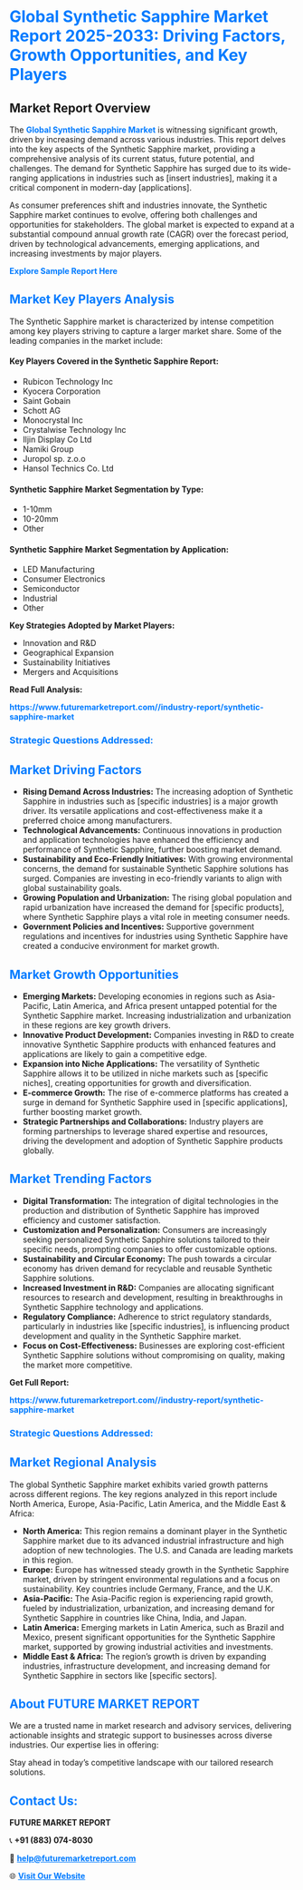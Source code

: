 <h1 style="color: #007BFF;">Global Synthetic Sapphire Market Report 2025-2033: Driving Factors, Growth Opportunities, and Key Players</h1>

<section id="overview">
<h2>Market Report Overview</h2>
<p>The <a href="https://www.futuremarketreport.com//industry-report/synthetic-sapphire-market" style="color: #007BFF; text-decoration: none;"><strong>Global Synthetic Sapphire Market</strong></a> is witnessing significant growth, driven by increasing demand across various industries. This report delves into the key aspects of the Synthetic Sapphire market, providing a comprehensive analysis of its current status, future potential, and challenges. The demand for Synthetic Sapphire has surged due to its wide-ranging applications in industries such as [insert industries], making it a critical component in modern-day [applications].</p>
<p>As consumer preferences shift and industries innovate, the Synthetic Sapphire market continues to evolve, offering both challenges and opportunities for stakeholders. The global market is expected to expand at a substantial compound annual growth rate (CAGR) over the forecast period, driven by technological advancements, emerging applications, and increasing investments by major players.</p>
</section>

<section id="overview">
<p><a href="https://www.futuremarketreport.com//request-sample/reportId=90885" style="color: #007BFF; text-decoration: none;"><strong>Explore Sample Report Here</strong></a></p>
</section>

<section id="key-players">
<h2 style="color: #007BFF;">Market Key Players Analysis</h2>
<p>The Synthetic Sapphire market is characterized by intense competition among key players striving to capture a larger market share. Some of the leading companies in the market include:</p>
<h4>Key Players Covered in the Synthetic Sapphire Report:</h4>
<ul><li>Rubicon Technology Inc</li><li>Kyocera Corporation</li><li>Saint Gobain</li><li>Schott AG</li><li>Monocrystal Inc</li><li>Crystalwise Technology Inc</li><li>Iljin Display Co Ltd</li><li>Namiki Group</li><li>Juropol sp. z.o.o</li><li>Hansol Technics Co. Ltd</li></ul>
<h4>Synthetic Sapphire Market Segmentation by Type:</h4>
<ul><li>1-10mm</li><li>10-20mm</li><li>Other</li></ul>

<h4>Synthetic Sapphire Market Segmentation by Application:</h4>
<ul><li>LED Manufacturing</li><li>Consumer Electronics</li><li>Semiconductor</li><li>Industrial</li><li>Other</li></ul>
<p><strong>Key Strategies Adopted by Market Players:</strong></p>
<ul>
<li>Innovation and R&D</li>
<li>Geographical Expansion</li>
<li>Sustainability Initiatives</li>
<li>Mergers and Acquisitions</li>
</ul>
</section>

<section>
<p><strong>Read Full Analysis: </strong></p><a href="https://www.futuremarketreport.com//industry-report/synthetic-sapphire-market" style="color: #007BFF; text-decoration: none;"><strong>https://www.futuremarketreport.com//industry-report/synthetic-sapphire-market</strong></a>
<h3 style="color: #007BFF;">Strategic Questions Addressed:</h3>
</section>

<section id="driving-factors">
<h2 style="color: #007BFF;">Market Driving Factors</h2>
<ul>
<li><strong>Rising Demand Across Industries:</strong> The increasing adoption of Synthetic Sapphire in industries such as [specific industries] is a major growth driver. Its versatile applications and cost-effectiveness make it a preferred choice among manufacturers.</li>
<li><strong>Technological Advancements:</strong> Continuous innovations in production and application technologies have enhanced the efficiency and performance of Synthetic Sapphire, further boosting market demand.</li>
<li><strong>Sustainability and Eco-Friendly Initiatives:</strong> With growing environmental concerns, the demand for sustainable Synthetic Sapphire solutions has surged. Companies are investing in eco-friendly variants to align with global sustainability goals.</li>
<li><strong>Growing Population and Urbanization:</strong> The rising global population and rapid urbanization have increased the demand for [specific products], where Synthetic Sapphire plays a vital role in meeting consumer needs.</li>
<li><strong>Government Policies and Incentives:</strong> Supportive government regulations and incentives for industries using Synthetic Sapphire have created a conducive environment for market growth.</li>
</ul>
</section>

<section id="growth-opportunities">
<h2 style="color: #007BFF;">Market Growth Opportunities</h2>
<ul>
<li><strong>Emerging Markets:</strong> Developing economies in regions such as Asia-Pacific, Latin America, and Africa present untapped potential for the Synthetic Sapphire market. Increasing industrialization and urbanization in these regions are key growth drivers.</li>
<li><strong>Innovative Product Development:</strong> Companies investing in R&D to create innovative Synthetic Sapphire products with enhanced features and applications are likely to gain a competitive edge.</li>
<li><strong>Expansion into Niche Applications:</strong> The versatility of Synthetic Sapphire allows it to be utilized in niche markets such as [specific niches], creating opportunities for growth and diversification.</li>
<li><strong>E-commerce Growth:</strong> The rise of e-commerce platforms has created a surge in demand for Synthetic Sapphire used in [specific applications], further boosting market growth.</li>
<li><strong>Strategic Partnerships and Collaborations:</strong> Industry players are forming partnerships to leverage shared expertise and resources, driving the development and adoption of Synthetic Sapphire products globally.</li>
</ul>
</section>

<section id="trending-factors">
<h2 style="color: #007BFF;">Market Trending Factors</h2>
<ul>
<li><strong>Digital Transformation:</strong> The integration of digital technologies in the production and distribution of Synthetic Sapphire has improved efficiency and customer satisfaction.</li>
<li><strong>Customization and Personalization:</strong> Consumers are increasingly seeking personalized Synthetic Sapphire solutions tailored to their specific needs, prompting companies to offer customizable options.</li>
<li><strong>Sustainability and Circular Economy:</strong> The push towards a circular economy has driven demand for recyclable and reusable Synthetic Sapphire solutions.</li>
<li><strong>Increased Investment in R&D:</strong> Companies are allocating significant resources to research and development, resulting in breakthroughs in Synthetic Sapphire technology and applications.</li>
<li><strong>Regulatory Compliance:</strong> Adherence to strict regulatory standards, particularly in industries like [specific industries], is influencing product development and quality in the Synthetic Sapphire market.</li>
<li><strong>Focus on Cost-Effectiveness:</strong> Businesses are exploring cost-efficient Synthetic Sapphire solutions without compromising on quality, making the market more competitive.</li>
</ul>
</section>

<section>
<p><strong>Get Full Report: </strong></p><a href="https://www.futuremarketreport.com//industry-report/synthetic-sapphire-market" style="color: #007BFF; text-decoration: none;"><strong>https://www.futuremarketreport.com//industry-report/synthetic-sapphire-market</strong></a>
<h3 style="color: #007BFF;">Strategic Questions Addressed:</h3>
</section>


<section id="regional-analysis">
<h2 style="color: #007BFF;">Market Regional Analysis</h2>
<p>The global Synthetic Sapphire market exhibits varied growth patterns across different regions. The key regions analyzed in this report include North America, Europe, Asia-Pacific, Latin America, and the Middle East & Africa:</p>
<ul>
<li><strong>North America:</strong> This region remains a dominant player in the Synthetic Sapphire market due to its advanced industrial infrastructure and high adoption of new technologies. The U.S. and Canada are leading markets in this region.</li>
<li><strong>Europe:</strong> Europe has witnessed steady growth in the Synthetic Sapphire market, driven by stringent environmental regulations and a focus on sustainability. Key countries include Germany, France, and the U.K.</li>
<li><strong>Asia-Pacific:</strong> The Asia-Pacific region is experiencing rapid growth, fueled by industrialization, urbanization, and increasing demand for Synthetic Sapphire in countries like China, India, and Japan.</li>
<li><strong>Latin America:</strong> Emerging markets in Latin America, such as Brazil and Mexico, present significant opportunities for the Synthetic Sapphire market, supported by growing industrial activities and investments.</li>
<li><strong>Middle East & Africa:</strong> The region’s growth is driven by expanding industries, infrastructure development, and increasing demand for Synthetic Sapphire in sectors like [specific sectors].</li>
</ul>
</section>

<footer>
<h2 style="color: #007BFF;">About FUTURE MARKET REPORT</h2>
<p>We are a trusted name in market research and advisory services, delivering actionable insights and strategic support to businesses across diverse industries. Our expertise lies in offering:</p>

<p>Stay ahead in today’s competitive landscape with our tailored research solutions.</p>

<h2 style="color: #007BFF;">Contact Us:</h2>
<p><strong>FUTURE MARKET REPORT</strong></p>
<p>📞 <strong>+91 (883) 074-8030</strong></p>
<p>📧 <strong><a href="mailto:help@futuremarketreport.com" style="color: #007BFF;">help@futuremarketreport.com</a></strong></p>
<p>🌐 <strong><a href="https://www.futuremarketreport.com/" style="color: #007BFF;">Visit Our Website</a></strong></p>
</footer>